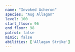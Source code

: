 ```yaml
---
name: "Invoked Acheron"
species: "Aug Allagan"
level: 100
start_floor: 96
end_floor: 98
patrol: false
mimic: false
abilities: ['Allagan Strike']
---
```

